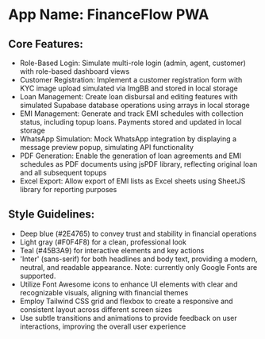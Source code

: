 # **App Name**: FinanceFlow PWA

## Core Features:

- Role-Based Login: Simulate multi-role login (admin, agent, customer) with role-based dashboard views
- Customer Registration: Implement a customer registration form with KYC image upload simulated via ImgBB and stored in local storage
- Loan Management: Create loan disbursal and editing features with simulated Supabase database operations using arrays in local storage
- EMI Management: Generate and track EMI schedules with collection status, including topup loans. Payments stored and updated in local storage
- WhatsApp Simulation: Mock WhatsApp integration by displaying a message preview popup, simulating API functionality
- PDF Generation: Enable the generation of loan agreements and EMI schedules as PDF documents using jsPDF library, reflecting original loan and all subsequent topups
- Excel Export: Allow export of EMI lists as Excel sheets using SheetJS library for reporting purposes

## Style Guidelines:

- Deep blue (#2E4765) to convey trust and stability in financial operations
- Light gray (#F0F4F8) for a clean, professional look
- Teal (#45B3A9) for interactive elements and key actions
- 'Inter' (sans-serif) for both headlines and body text, providing a modern, neutral, and readable appearance. Note: currently only Google Fonts are supported.
- Utilize Font Awesome icons to enhance UI elements with clear and recognizable visuals, aligning with financial themes
- Employ Tailwind CSS grid and flexbox to create a responsive and consistent layout across different screen sizes
- Use subtle transitions and animations to provide feedback on user interactions, improving the overall user experience